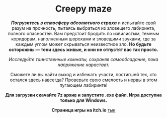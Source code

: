 <h1 align="center"><b>Creepy maze</b></h1>

<p align="center"><b><i>Погрузитесь в атмосферу абсолютного страха</i></b> и испытайте свой разум на прочность, пытаясь выбраться из зловещего лабиринта, полного опасностей. Вам предстоит бродить по извилистым, темным коридорам, наполненным шорохами и зловещими звуками, где за каждым углом может скрываться неизвестное зло. <b>Но будьте осторожны — тени здесь живые, и они не отпустят вас так просто.</b></p>

<p align="center"><i>Исследуйте таинственные комнаты, сохраняя самообладание, пока напряжение нарастает.</i></p>

<p align="center">Сможете ли вы найти выход и избежать участи, постигшей тех, кто остался здесь навсегда? Проверьте свою смелость и нервы в этом пугающем лабиринте!</p>

<p align="center"><b>Для загрузки скачайте 7z архив и запустите .exe файл. Игра доступна только для Windows.</b></p>

<p align="center"><b>Страница игры на itch.io</b> <a href="https://greg5320.itch.io/creepy-maze">тык</a></p>
